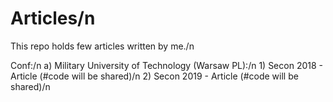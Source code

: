 # Articles/n
This repo holds few articles written by me./n

Conf:/n
 a) Military University of Technology (Warsaw PL):/n
    1) Secon 2018 - Article (#code will be shared)/n
    2) Secon 2019 - Article (#code will be shared)/n
